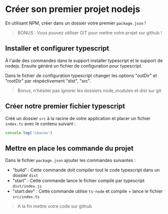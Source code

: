 # Créer son premier projet nodejs

En utilisant NPM, créer dans un dossier votre premier `package.json` !

> BONUS : Vous pouvez utiliser GIT pour mettre votre projet sur github !

## Installer et configurer typescript

À l'aide des commandes dans le support installer typescript et le support de nodejs. Ensuite généré un fichier de configuration pour typescript.

Dans le fichier de configuration typescript changer les options "outDir" et "rootDir" par réspéctivement "dist", "src".

> Bonus, n'hésiter pas ignorer les dossiers node_modules et dist sur git

## Créer notre premier fichier typescript

Créé un dossier `src` à la racine de votre application et placer un fichier `index.ts` avec le contenu suivant :

```ts
console.log('coucou')
```

## Mettre en place les commande du projet

Dans le fichier `package.json` ajouter les commandes suivantes :

- "build" : Cette commande doit compiler tout le code typescript dans un dossier `dist`
- "start" : Cette commande lance le fichier compilé par typescript `dist/index.js`
- "start:dev" : Cette commande utilise `ts-node` et compile + lance le fichier `src/index.ts`

> A la fin mettre votre code sur github
